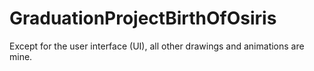 # GraduationProjectBirthOfOsiris

Except for the user interface (UI), all other drawings and animations are mine.
